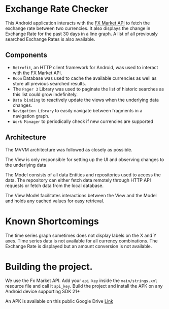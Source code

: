 # Exchange Rate Checker
This Android application interacts with the [FX Market API](https://fxmarketapi.com/) to fetch the exchange rate between two currencies.
It also displays the change in Exchange Rate for the past 30 days in a line graph.
A list of all previously searched Exchange Rates is also available.

## Components

* `Retrofit`, an HTTP client framework for Android, was used to interact with the FX Market API.
* `Room` Database was used to cache the available currencies as well as store all previous searched results.
* The `Pager 3` Library was used to paginate the list of historic searches as this list could grow indefinitely. 
* `Data binding` to reactively update the views when the underlying data changes.
* `Navigation Library` to easily navigate between fragments in a navigation graph.
* `Work Manager` to periodically check if new currencies are supported

## Architecture

The MVVM architecture was followed as closely as possible. 

The View is only responsible for setting
up the UI and observing changes to the underlying data

The Model consists of all data Entities and repositories used to access the data. The repository can 
either fetch data remotely through HTTP API requests or fetch data from the local database.

The View Model facilitates interactions between the View and the Model and holds any cached values
for easy retrieval.

# Known Shortcomings
The time series graph sometimes does not display labels on the X and Y axes.
Time series data is not available for all currency combinations.
The Exchange Rate is displayed but an amount conversion is not available.

# Building the project.

We use the Fx Market API. Add your `api key` inside the `main/strings.xml` resource file and call it 
`api_key`. Build the project and install the APK on any Android device supporting SDK 21+

An APK is available on this public Google Drive [Link](https://drive.google.com/file/d/1uSPOYkwQvl4z-3-aZWYZNnj__XC4_z_H/view?usp=sharing)


